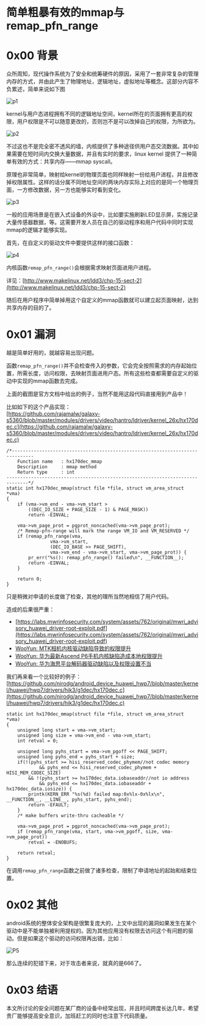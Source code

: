 # 简单粗暴有效的mmap与remap_pfn_range

0x00 背景
=====

众所周知，现代操作系统为了安全和统筹硬件的原因，采用了一套非常复杂的管理内存的方式，并由此产生了物理地址，逻辑地址，虚拟地址等概念。这部分内容不负累述，简单来说如下图

![p1](http://drops.javaweb.org/uploads/images/82af0e953525771d34630cc8933d5ccff85e70dc.jpg)

kernel与用户态进程拥有不同的逻辑地址空间，kernel所在的页面拥有更高的权限，用户权限是不可以随意更改的，否则岂不是可以改掉自己的权限，为所欲为。

![p2](http://drops.javaweb.org/uploads/images/d6a83d84e35c4d86fc9a0ca54ffdaa224b845006.jpg)

不过这也不是完全密不透风的墙，内核提供了多种途径供用户态交流数据。其中如果需要在短时间内交换大量数据，并且有实时的要求，linux kernel 提供了一种简单有效的方式：共享内存——mmap syscall。

原理也非常简单，映射给kernel的物理页面也同样映射一份给用户进程，并且修改掉权限属性。这样的话分属不同地址空间的两块内存实际上对应的是同一个物理页面，一方修改数据，另一方也能够实时看到变化。

![p3](http://drops.javaweb.org/uploads/images/5caf9bc26ccdf0dde04dec595269ac2e216a140e.jpg)

一般的应用场景是在嵌入式设备的外设中，比如要实施刷新LED显示屏，实施记录大量传感器数据，等。这需要开发人员在自己的驱动程序和用户代码中同时实现mmap的逻辑才能够实现。

首先，在自定义的驱动文件中要提供这样的接口函数：

![p4](http://drops.javaweb.org/uploads/images/3ca8c21d46c6455f28da5821b6466be7f3391522.jpg)

内核函数`remap_pfn_range()`会根据需求映射页面进用户进程。

详见：[http://www.makelinux.net/ldd3/chp-15-sect-2](http://www.makelinux.net/ldd3/chp-15-sect-2)

随后在用户程序中简单掉用这个自定义的mmap函数就可以建立起页面映射，达到共享内存的目的了。

0x01 漏洞
=====

越是简单好用的，就越容易出现问题。

函数`remap_pfn_range()`并不会检查传入的参数，它会完全按照需求的内存起始位置，所需长度，访问权限，去映射页面进用户态。所有这些检查都需要自定义的驱动中实现的mmap函数去完成。

上面的截图是官方文档中给出的例子，当然不能用这段代码直接用到产品中！

比如如下的这个产品实现：  
[https://github.com/rajamalw/galaxy-s5360/blob/master/modules/drivers/video/hantro/ldriver/kernel_26x/hx170dec.c](https://github.com/rajamalw/galaxy-s5360/blob/master/modules/drivers/video/hantro/ldriver/kernel_26x/hx170dec.c)

```
/*------------------------------------------------------------------------------
    Function name   : hx170dec_mmap
    Description     : mmap method
    Return type     : int
------------------------------------------------------------------------------*/
static int hx170dec_mmap(struct file *file, struct vm_area_struct *vma)
{
    if (vma->vm_end - vma->vm_start >
        ((DEC_IO_SIZE + PAGE_SIZE - 1) & PAGE_MASK))
        return -EINVAL;

    vma->vm_page_prot = pgprot_noncached(vma->vm_page_prot);
    /* Remap-pfn-range will mark the range VM_IO and VM_RESERVED */
    if (remap_pfn_range(vma,
                vma->vm_start,
                (DEC_IO_BASE >> PAGE_SHIFT),
                vma->vm_end - vma->vm_start, vma->vm_page_prot)) {
        pr_err("%s(): remap_pfn_range() failed\n", __FUNCTION__);
        return -EINVAL;
    }

    return 0;
}

```

只是稍微对申请的长度做了检查，其他的理所当然地相信了用户代码。

造成的后果很严重：

*   [https://labs.mwrinfosecurity.com/system/assets/762/original/mwri_advisory_huawei_driver-root-exploit.pdf](https://labs.mwrinfosecurity.com/system/assets/762/original/mwri_advisory_huawei_driver-root-exploit.pdf)
*   [WooYun: MTK相机内核驱动缺陷导致的权限提升](http://www.wooyun.org/bugs/wooyun-2013-021778)
*   [WooYun: 华为最新Ascend P6手机内核缺陷造成本地权限提升](http://www.wooyun.org/bugs/wooyun-2013-026290)
*   [WooYun: 华为海思平台解码器驱动缺陷以及权限设置不当](http://www.wooyun.org/bugs/wooyun-2013-021777)

我们再来看一个比较好的例子：  
[https://github.com/nirodg/android_device_huawei_hwp7/blob/master/kernel/huawei/hwp7/drivers/hik3/g1dec/hx170dec.c](https://github.com/nirodg/android_device_huawei_hwp7/blob/master/kernel/huawei/hwp7/drivers/hik3/g1dec/hx170dec.c)

```
static int hx170dec_mmap(struct file *file, struct vm_area_struct *vma)
{
    unsigned long start = vma->vm_start;
    unsigned long size = vma->vm_end - vma->vm_start;
    int retval = 0;

    unsigned long pyhs_start = vma->vm_pgoff << PAGE_SHIFT;
    unsigned long pyhs_end = pyhs_start + size;
    if(!(pyhs_start >= hisi_reserved_codec_phymem//not codec memory
            && pyhs_end <= hisi_reserved_codec_phymem + HISI_MEM_CODEC_SIZE)
        && !(pyhs_start >= hx170dec_data.iobaseaddr//not io address
            && pyhs_end <= hx170dec_data.iobaseaddr + hx170dec_data.iosize)) {
        printk(KERN_ERR "%s(%d) failed map:0x%lx-0x%lx\n", __FUNCTION__, __LINE__, pyhs_start, pyhs_end);
        return -EFAULT;
    }
    /* make buffers write-thru cacheable */

    vma->vm_page_prot = pgprot_noncached(vma->vm_page_prot);
    if (remap_pfn_range(vma, start, vma->vm_pgoff, size, vma->vm_page_prot))
        retval = -ENOBUFS;

    return retval;
}

```

在调用`remap_pfn_range`函数之前做了诸多检查，限制了申请地址的起始和结束位置。

0x02 其他
=====

android系统的整体安全架构是很繁复庞大的，上文中出现的漏洞如果发生在某个驱动中是不能单独被利用提权的。因为其他应用没有权限去访问这个有问题的驱动。但是如果这个驱动的访问权限再出错，比如：

![P5](http://drops.javaweb.org/uploads/images/192e27d11316fb0dbb0da8927d505c6fcde823d9.jpg)

那么连续的犯错下来，对于攻击者来说，就真的是666了。

0x03 结语
=====

本文所讨论的安全问题在某厂商的设备中经常出现，并且时间跨度长达几年，希望贵厂能够提高安全意识，加班赶工的同时也注意下代码质量。